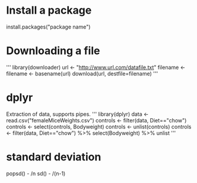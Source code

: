 # Install a package
install.packages("package name")

# Downloading a file
'''
library(downloader)
url <- "http://www.url.com/datafile.txt"
filename <- filename <- basename(url)
download(url, destfile=filename)
'''

# dplyr
Extraction of data, supports pipes.
'''
library(dplyr)
data <- read.csv("femaleMiceWeights.csv")
controls <- filter(data, Diet=="chow")
controls <- select(controls, Bodyweight)
controls <- unlist(controls)
controls <- filter(data, Diet=="chow") %>% select(Bodyweight) %>% unlist
'''

# standard deviation
popsd() - /n
sd() - /(n-1)
